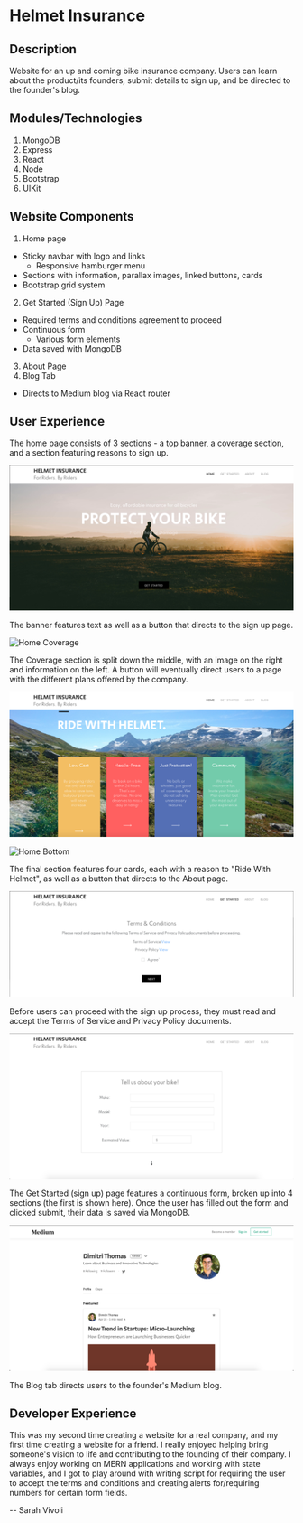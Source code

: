 # Helmet Insurance

## Description

Website for an up and coming bike insurance company. Users can learn about the product/its founders, submit details to sign up, and be directed to the founder's blog. 

## Modules/Technologies

1. MongoDB
2. Express
3. React
4. Node
5. Bootstrap
6. UIKit

## Website Components

1. Home page
- Sticky navbar with logo and links
    - Responsive hamburger menu
- Sections with information, parallax images, linked buttons, cards
- Bootstrap grid system
2. Get Started (Sign Up) Page
- Required terms and conditions agreement to proceed
- Continuous form
    - Various form elements
- Data saved with MongoDB
3. About Page
4. Blog Tab
- Directs to Medium blog via React router

## User Experience

The home page consists of 3 sections - a top banner, a coverage section, and a section featuring reasons to sign up.
 
![Home Banner](homebanner.png)

The banner features text as well as a button that directs to the sign up page.

![Home Coverage](homecoverage.png)

The Coverage section is split down the middle, with an image on the right and information on the left. A button will eventually direct users to a page with the different plans offered by the company.

![Home Cards](homecards.png)

![Home Bottom](homebottom.png)

The final section features four cards, each with a reason to "Ride With Helmet", as well as a button that directs to the About page.

![Terms Conditions](termsconditions.png)

Before users can proceed with the sign up process, they must read and accept the Terms of Service and Privacy Policy documents.

![Get Started](getstarted.png)

The Get Started (sign up) page features a continuous form, broken up into 4 sections (the first is shown here). Once the user has filled out the form and clicked submit, their data is saved via MongoDB.

![Blog](blog.png)

The Blog tab directs users to the founder's Medium blog.

## Developer Experience

This was my second time creating a website for a real company, and my first time creating a website for a friend. I really enjoyed helping bring someone's vision to life and contributing to the founding of their company. I always enjoy working on MERN applications and working with state variables, and I got to play around with writing script for requiring the user to accept the terms and conditions and creating alerts for/requiring numbers for certain form fields.

-- Sarah Vivoli





